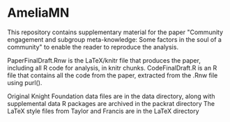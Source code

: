 # AmeliaMN

This repository contains supplementary material for the paper "Community engagement and subgroup meta-knowledge: Some factors in the soul of a community" to enable the reader to reproduce the analysis.

PaperFinalDraft.Rnw is the LaTeX/knitr file that produces the paper, including all R code for analysis, in knitr chunks.
CodeFinalDraft.R is an R file that contains all the code from the paper, extracted from the .Rnw file using purl().

Original Knight Foundation data files are in the data directory, along with supplemental data
R packages are archived in the packrat directory
The LaTeX style files from Taylor and Francis are in the LaTeX directory

